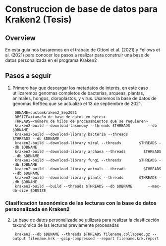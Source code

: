# Construccion de base de datos para Kraken2 (Tesis)

## Overview

En esta guia nos basaremos en el trabajo de Ottoni et al. (2021) y Fellows et al. (2021) para conocer los pasos a realizar para construir una base de datos personalizada en el programa Kraken2


## Pasos a seguir

1. Primero hay que descargar los metadatos de interés, en este caso utilizaremos genomas completos de bacterias, arqueas, plantas, animales, hongos, cloroplastos, y virus. Usaremos la base de datos de genomas RefSeq que se actualizó el 13 de septiembre de 2021.

        DBNAME=customkraken2_Sep2021
        DBSIZE=<tamaño de base de datos en bytes>
        THREADS=<número de hilos de procesamientos que se requieren>
        kraken2-build --download-taxonomy --threads $THREADS        --db $DBNAME
        kraken2-build --download-library bacteria --threads         $THREADS --db $DBNAME
        kraken2-build --download-library viral --threads        $THREADS --db $DBNAME
        kraken2-build --download-library archaea --threads        $THREADS --db $DBNAME
        kraken2-build --download-library fungi --threads        $THREADS --db $DBNAME
        kraken2-build --download-library animals --threads        $THREADS --db $DBNAME
        kraken2-build --download-library plants --threads       $THREADS --db $DBNAME 
        kraken2-build --build --threads $THREADS --db $DBNAME       --max-db-size $DBSIZE 
### Clasificación taxonómica de las lecturas con la base de datos personalizada en Kraken2

2. La base de datos personalizada se utilizará para realizar la clasificación taxonómica de las lecturas previamente procesadas

        kraken2 --db $DBNAME --threads $THREADS filename.collapsed.gz --output filename.krk --gzip-compressed --report filename.krk.report




